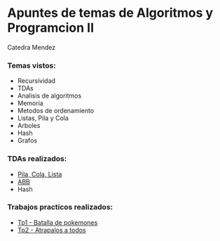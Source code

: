 # Apuntes de temas de Algoritmos y Programcion II

Catedra Mendez

### Temas vistos:
- Recursividad
- TDAs
- Analisis de algoritmos
- Memoria 
- Metodos de ordenamiento
- Listas, Pila y Cola
- Arboles
- Hash
- Grafos


### TDAs realizados:
- [Pila, Cola, Lista](https://github.com/julitaras/tda_list)
- [ABB](https://github.com/julitaras/tda_abb)
- Hash

### Trabajos practicos realizados:
- [Tp1 - Batalla de pokemones](https://github.com/julitaras/batallaPokemons)
- [Tp2 - Atrapalos a todos](https://github.com/julitaras/tp2)
